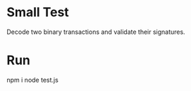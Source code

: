 
# Small Test

Decode two binary transactions and validate their signatures.

# Run

npm i
node test.js
